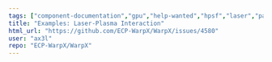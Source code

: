 ```yaml
---
tags: ["component-documentation","gpu","help-wanted","hpsf","laser","particle-in-cell","physics","pic","plasma","research","simulation"]
title: "Examples: Laser-Plasma Interaction"
html_url: "https://github.com/ECP-WarpX/WarpX/issues/4580"
user: "ax3l"
repo: "ECP-WarpX/WarpX"
---
```



